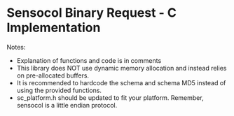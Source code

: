 Sensocol Binary Request - C Implementation
==========================================

Notes:
* Explanation of functions and code is in comments
* This library does NOT use dynamic memory allocation and instead relies on pre-allocated buffers.
* It is recommended to hardcode the schema and schema MD5 instead of using the provided functions.
* sc_platform.h should be updated to fit your platform.  Remember, sensocol is a little endian protocol.

